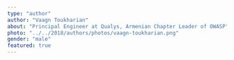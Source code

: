 ```yaml
---
type: "author"
author: "Vaagn Toukharian"
about: "Principal Engineer at Qualys, Armenian Chapter Leader of OWASP"
photo: "../../2018/authors/photos/vaagn-toukharian.png"
gender: "male"
featured: true
---
```


